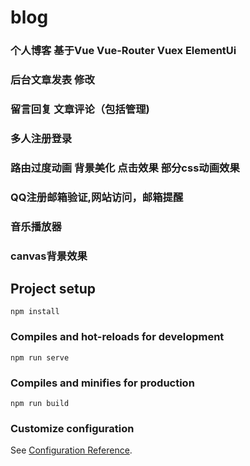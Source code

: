 # blog

### 个人博客 基于Vue Vue-Router Vuex ElementUi 
### 后台文章发表 修改
### 留言回复 文章评论（包括管理)
### 多人注册登录
### 路由过度动画 背景美化 点击效果 部分css动画效果
### QQ注册邮箱验证,网站访问，邮箱提醒
### 音乐播放器
### canvas背景效果
## Project setup
```
npm install
```

### Compiles and hot-reloads for development
```
npm run serve
```

### Compiles and minifies for production
```
npm run build
```

### Customize configuration
See [Configuration Reference](https://cli.vuejs.org/config/).
